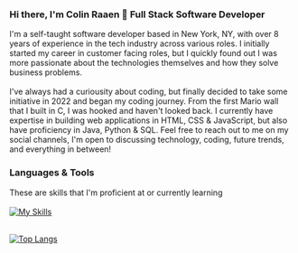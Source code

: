 ### Hi there, I'm Colin Raaen 👋 Full Stack Software Developer

I'm a self-taught software developer based in New York, NY, with over 8 years of experience in the tech industry across various roles.  I initially started my career in customer facing roles, but I quickly found out I was more passionate about the technologies themselves and how they solve business problems.
<br><br>
I've always had a curiousity about coding, but finally decided to take some initiative in 2022 and began my coding journey.  From the first Mario wall that I built in C, I was hooked and haven't looked back.  I currently have expertise in building web applications in HTML, CSS & JavaScript, but also have proficiency in Java, Python & SQL. Feel free to reach out to me on my social channels, I'm open to discussing technology, coding, future trends, and everything in between!
<br>

### Languages & Tools
These are skills that I'm proficient at or currently learning 
<br><br>
[![My Skills](https://skillicons.dev/icons?i=java,javascript,py,c,html,css,sqlite,flask,bootstrap,jquery,vscode,idea,git)](https://skillicons.dev)
<br><br>

[![Top Langs](https://github-readme-stats.vercel.app/api/top-langs/?username=colin-raaen&layout=compact&theme=dark)](https://github.com/colin-raaen/github-readme-stats)
